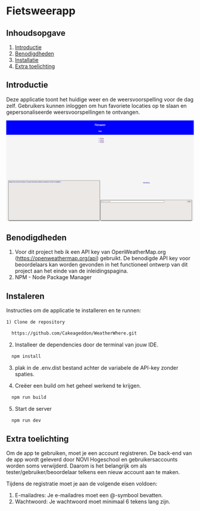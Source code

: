 # Fietsweerapp 

## Inhoudsopgave
1. [Introductie](#introductie)
2. [Benodigdheden](#benodigdheden)
3. [Installatie](#instaleren)
4. [Extra toelichting](#extra-toelichting)

<a name="introductie"></a>
## Introductie
Deze applicatie toont het huidige weer en de weersvoorspelling voor de dag zelf. Gebruikers kunnen inloggen om hun favoriete locaties op te slaan en gepersonaliseerde weersvoorspellingen te ontvangen. 

![Fietsweerapp](src/assets/Fietsweerapp.png)

<a name="benodigdheden"></a>
## Benodigdheden

1) Voor dit project heb ik een API key van OpenWeatherMap.org (https://openweathermap.org/api) gebruikt. De benodigde API key voor beoordelaars kan worden gevonden in het functioneel ontwerp van dit project aan het einde van de inleidingspagina.
2) NPM - Node Package Manager 

<a name="Instaleren"></a>
## Instaleren
Instructies om de applicatie te installeren en te runnen:

    1) Clone de repository 
```bash
  https://github.com/Cakeageddon/WeatherWhere.git
```
2) Installeer de dependencies door de terminal van jouw IDE.

```bash
  npm install
```
3) plak in de .env.dist bestand achter de variabele de API-key zonder spaties.

4) Creëer een build om het geheel werkend te krijgen.

```bash
  npm run build
```
5) Start de server

```bash
  npm run dev
```

<a name="commentaar"></a>
## Extra toelichting
Om de app te gebruiken, moet je een account registreren. De back-end van de app wordt geleverd door NOVI Hogeschool en gebruikersaccounts worden soms verwijderd. Daarom is het belangrijk om als tester/gebruiker/beoordelaar telkens een nieuw account aan te maken.

Tijdens de registratie moet je aan de volgende eisen voldoen:
1)    E-mailadres:
        Je e-mailadres moet een @-symbool bevatten.
2)    Wachtwoord:
        Je wachtwoord moet minimaal 6 tekens lang zijn.
    